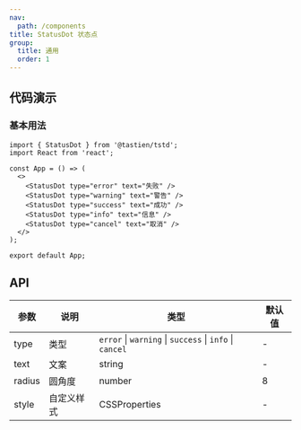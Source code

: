 ```yaml
---
nav:
  path: /components
title: StatusDot 状态点
group:
  title: 通用
  order: 1
---
```


## 代码演示

### 基本用法

```tsx
import { StatusDot } from '@tastien/tstd';
import React from 'react';

const App = () => (
  <>
    <StatusDot type="error" text="失败" />
    <StatusDot type="warning" text="警告" />
    <StatusDot type="success" text="成功" />
    <StatusDot type="info" text="信息" />
    <StatusDot type="cancel" text="取消" />
  </>
);

export default App;
```

## API

| 参数   | 说明       | 类型                                                    | 默认值 |
| ------ | ---------- | ------------------------------------------------------- | ------ |
| type   | 类型       | `error` \| `warning` \| `success` \| `info` \| `cancel` | -      |
| text   | 文案       | string                                                  | -      |
| radius | 圆角度     | number                                                  | 8      |
| style  | 自定义样式 | CSSProperties                                           | -      |
